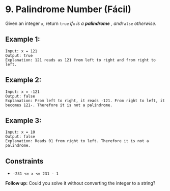 # 9. Palindrome Number (Fácil)

Given an integer `x`, return `true` _if_`x` _is a_ _**palindrome**_ _,
and_`false` _otherwise_.

## Example 1:

    
    
    Input: x = 121
    Output: true
    Explanation: 121 reads as 121 from left to right and from right to left.
    

## Example 2:

    
    
    Input: x = -121
    Output: false
    Explanation: From left to right, it reads -121. From right to left, it becomes 121-. Therefore it is not a palindrome.
    

## Example 3:

    
    
    Input: x = 10
    Output: false
    Explanation: Reads 01 from right to left. Therefore it is not a palindrome.
    

## Constraints

  * `-231 <= x <= 231 - 1`

**Follow up:** Could you solve it without converting the integer to a string?
